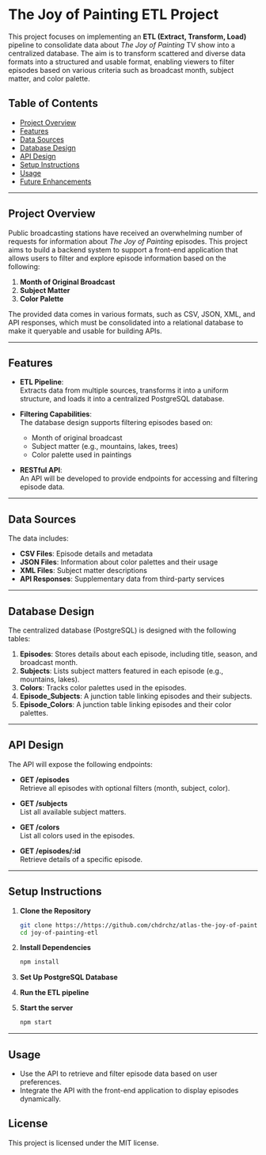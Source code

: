# The Joy of Painting ETL Project

This project focuses on implementing an **ETL (Extract, Transform, Load)** pipeline to consolidate data about _The Joy of Painting_ TV show into a centralized database. The aim is to transform scattered and diverse data formats into a structured and usable format, enabling viewers to filter episodes based on various criteria such as broadcast month, subject matter, and color palette.

## Table of Contents

- [Project Overview](#project-overview)
- [Features](#features)
- [Data Sources](#data-sources)
- [Database Design](#database-design)
- [API Design](#api-design)
- [Setup Instructions](#setup-instructions)
- [Usage](#usage)
- [Future Enhancements](#future-enhancements)

---

## Project Overview

Public broadcasting stations have received an overwhelming number of requests for information about _The Joy of Painting_ episodes. This project aims to build a backend system to support a front-end application that allows users to filter and explore episode information based on the following:

1. **Month of Original Broadcast**
2. **Subject Matter**
3. **Color Palette**

The provided data comes in various formats, such as CSV, JSON, XML, and API responses, which must be consolidated into a relational database to make it queryable and usable for building APIs.

---

## Features

- **ETL Pipeline**:  
  Extracts data from multiple sources, transforms it into a uniform structure, and loads it into a centralized PostgreSQL database.

- **Filtering Capabilities**:  
  The database design supports filtering episodes based on:

  - Month of original broadcast
  - Subject matter (e.g., mountains, lakes, trees)
  - Color palette used in paintings

- **RESTful API**:  
  An API will be developed to provide endpoints for accessing and filtering episode data.

---

## Data Sources

The data includes:

- **CSV Files**: Episode details and metadata
- **JSON Files**: Information about color palettes and their usage
- **XML Files**: Subject matter descriptions
- **API Responses**: Supplementary data from third-party services

---

## Database Design

The centralized database (PostgreSQL) is designed with the following tables:

1. **Episodes**: Stores details about each episode, including title, season, and broadcast month.
2. **Subjects**: Lists subject matters featured in each episode (e.g., mountains, lakes).
3. **Colors**: Tracks color palettes used in the episodes.
4. **Episode_Subjects**: A junction table linking episodes and their subjects.
5. **Episode_Colors**: A junction table linking episodes and their color palettes.

---

## API Design

The API will expose the following endpoints:

- **GET /episodes**  
  Retrieve all episodes with optional filters (month, subject, color).
- **GET /subjects**  
  List all available subject matters.

- **GET /colors**  
  List all colors used in the episodes.

- **GET /episodes/:id**  
  Retrieve details of a specific episode.

---

## Setup Instructions

1. **Clone the Repository**

   ```bash
   git clone https://https://github.com/chdrchz/atlas-the-joy-of-painting-api
   cd joy-of-painting-etl

   ```

2. **Install Dependencies**

   ```bash
   npm install

   ```

3. **Set Up PostgreSQL Database**

4. **Run the ETL pipeline**

5. **Start the server**
   ```bash
   npm start
   ```

---

## Usage

- Use the API to retrieve and filter episode data based on user preferences.
- Integrate the API with the front-end application to display episodes dynamically.

## License

This project is licensed under the MIT license.
